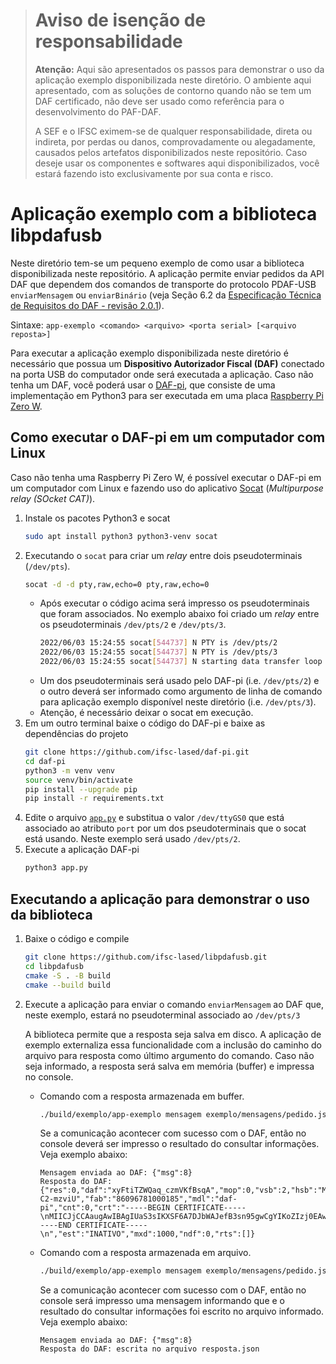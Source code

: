 > # Aviso de isenção de responsabilidade
> **Atenção:** Aqui são apresentados os passos para demonstrar o uso da aplicação exemplo disponibilizada neste diretório. O ambiente aqui apresentado, com as soluções de contorno quando não se tem um DAF certificado, não deve ser usado como referência para o desenvolvimento do PAF-DAF.
> 
> A SEF e o IFSC eximem-se de qualquer responsabilidade, direta ou indireta, por perdas ou danos, comprovadamente ou alegadamente, causados pelos artefatos disponibilizados neste repositório. Caso deseje usar os componentes e softwares aqui disponibilizados, você estará fazendo isto exclusivamente por sua conta e risco.

# Aplicação exemplo com a biblioteca libpdafusb

Neste diretório tem-se um pequeno exemplo de como usar a biblioteca disponibilizada neste repositório. A aplicação permite enviar pedidos da API DAF que dependem dos comandos de transporte do protocolo PDAF-USB `enviarMensagem` ou  `enviarBinário` (veja Seção 6.2 da [Especificação Técnica de Requisitos do DAF - revisão 2.0.1](https://www.sef.sc.gov.br/arquivos_portal/servicos/159/DAF_Especificacao_de_Requisitos_2.0.1.pdf.pdf)). 

Sintaxe: `app-exemplo <comando> <arquivo> <porta serial> [<arquivo reposta>]`

Para executar a aplicação exemplo disponibilizada neste diretório é necessário que possua um **Dispositivo Autorizador Fiscal (DAF)** conectado na porta USB do computador onde será executada a aplicação. Caso não tenha um DAF, você poderá usar o [DAF-pi](https://github.com/ifsc-lased/daf-pi), que consiste de uma implementação em Python3 para ser executada em uma placa [Raspberry Pi Zero W](https://www.raspberrypi.com/products/raspberry-pi-zero-w/). 


## Como executar o DAF-pi em um computador com Linux

Caso não tenha uma Raspberry Pi Zero W, é possível executar o DAF-pi em um computador com Linux e fazendo uso do aplicativo [Socat](http://www.dest-unreach.org/socat) (*Multipurpose relay (SOcket CAT)*). 


1. Instale os pacotes Python3 e socat
    ```bash
    sudo apt install python3 python3-venv socat
    ```
2. Executando o `socat` para criar um *relay* entre dois pseudoterminais (`/dev/pts`). 
    ```bash
    socat -d -d pty,raw,echo=0 pty,raw,echo=0
    ```
    - Após executar o código acima será impresso os pseudoterminais que foram associados. No exemplo abaixo foi criado um *relay* entre os pseudoterminais `/dev/pts/2` e `/dev/pts/3`.
        ```bash
        2022/06/03 15:24:55 socat[544737] N PTY is /dev/pts/2
        2022/06/03 15:24:55 socat[544737] N PTY is /dev/pts/3
        2022/06/03 15:24:55 socat[544737] N starting data transfer loop with FDs [5,5] and [7,7]
        ```
    - Um dos pseudoterminais será usado pelo DAF-pi (i.e. `/dev/pts/2`) e o outro deverá ser informado como argumento de linha de comando para aplicação exemplo disponível neste diretório (i.e. `/dev/pts/3`).
    - Atenção, é necessário deixar o socat em execução.
3. Em um outro terminal baixe o código do DAF-pi e baixe as dependências do projeto
    ```bash
    git clone https://github.com/ifsc-lased/daf-pi.git
    cd daf-pi
    python3 -m venv venv
    source venv/bin/activate
    pip install --upgrade pip
    pip install -r requirements.txt
    ```
4. Edite o arquivo [`app.py`](https://github.com/ifsc-lased/daf-pi/blob/bb25e7e9233667f11d449bee811db8cb671fc096/app.py#L17) e substitua o valor `/dev/ttyGS0` que está associado ao atributo `port` por um dos pseudoterminais que o socat está usando. Neste exemplo será usado `/dev/pts/2`.
5. Execute a aplicação DAF-pi
    ```bash
    python3 app.py
    ```

## Executando a aplicação para demonstrar o uso da biblioteca

1. Baixe o código e compile
   ```bash
   git clone https://github.com/ifsc-lased/libpdafusb.git
   cd libpdafusb
   cmake -S . -B build
   cmake --build build
   ```
2. Execute a aplicação para enviar o comando `enviarMensagem` ao DAF que, neste exemplo, estará no pseudoterminal associado ao `/dev/pts/3`

    A biblioteca permite que a resposta seja salva em disco. A aplicação de exemplo externaliza essa funcionalidade com a inclusão do caminho do arquivo para resposta como último argumento do comando. Caso não seja informado, a resposta será salva em memória (buffer) e impressa no console.

   * Comando com a resposta armazenada em buffer.

        ```bash
        ./build/exemplo/app-exemplo mensagem exemplo/mensagens/pedido.json /dev/pts/3
        ```
        Se a comunicação acontecer com sucesso com o DAF, então no console deverá ser impresso o resultado do consultar informações. Veja exemplo abaixo:
        ```
        Mensagem enviada ao DAF: {"msg":8}
        Resposta do DAF: {"res":0,"daf":"xyFtiTZWQaq_czmVKfBsqA","mop":0,"vsb":2,"hsb":"MoxgVDBf9MdYEQtb97TGchVvA8mh3gkjBE-C2-mzviU","fab":"86096781000185","mdl":"daf-pi","cnt":0,"crt":"-----BEGIN CERTIFICATE-----\nMIICJjCCAaugAwIBAgIUaS3sIKXSF6A7DJbWAJefB3sn95gwCgYIKoZIzj0EAwIw\ndDEMMAoGA1UECgwDU0VGMQ4wDAYDVQQLDAVHRVNBQzELMAkGA1UEBhMCQlIxFzAV\nBgNVBAgMDlNhbnRhIENhdGFyaW5hMRYwFAYDVQQHDA1GbG9yaWFub3BvbGlzMRYw\nFAYDVQQDDA1zZWYuc2MuZ292LmJyMB4XDTIxMDUyODE0MzUxOFoXDTMxMDUyNzE0\nMzUxOFowdDEMMAoGA1UECgwDU0VGMQ4wDAYDVQQLDAVHRVNBQzELMAkGA1UEBhMC\nQlIxFzAVBgNVBAgMDlNhbnRhIENhdGFyaW5hMRYwFAYDVQQHDA1GbG9yaWFub3Bv\nbGlzMRYwFAYDVQQDDA1zZWYuc2MuZ292LmJyMHYwEAYHKoZIzj0CAQYFK4EEACID\nYgAEJ2NZpBT8RNKxVuJoPDtRyHZwATAQCPLZJLpHBEfHYw34oqkoxa8rhWvHbkz0\nrEDO2U+aVEwtOGxChZqFtUTQ2a92sDuNtEscv8Kiq63A38vsBrdkEoXHQmAe5HU1\nPVwcMAoGCCqGSM49BAMCA2kAMGYCMQDpSFdJD8/VGq/yXYEEUoxr0AB8rjcwdL3S\nTQ3ZtdW4j6sam5CSdFhkUKSuvW17UMkCMQC+O8Srmy4sZVBlb1gCOxxEmmwxVxEc\nLPHYbf1rpnfzuq44vqAI8MnRcAnLgtQNmr8=\n-----END CERTIFICATE-----\n","est":"INATIVO","mxd":1000,"ndf":0,"rts":[]}
        ```

   * Comando com a resposta armazenada em arquivo.
        ```bash
        ./build/exemplo/app-exemplo mensagem exemplo/mensagens/pedido.json /dev/pts/3 resposta.json
        ```

        Se a comunicação acontecer com sucesso com o DAF, então no console será impresso uma mensagem informando que e o resultado do consultar informações foi escrito no arquivo informado. Veja exemplo abaixo:
        ```
        Mensagem enviada ao DAF: {"msg":8}
        Resposta do DAF: escrita no arquivo resposta.json
        ```